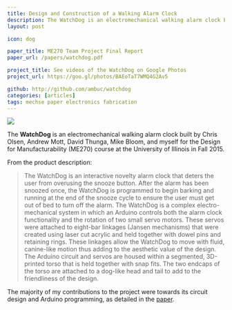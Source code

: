```yaml
---
title: Design and Construction of a Walking Alarm Clock
description: The WatchDog is an electromechanical walking alarm clock built by a small team for the Design for Manufacturability course at the University of Illinois.
layout: post

icon: dog

paper_title: ME270 Team Project Final Report
paper_url: /papers/watchdog.pdf

project_title: See videos of the WatchDog on Google Photos
project_url: https://goo.gl/photos/BAEoTaT7WMQ4G2Av5

github: http://github.com/ambuc/watchdog
categories: [articles]
tags: mechse paper electronics fabrication
---
```


<img src="/images/watchdog.JPG">

The **WatchDog** is an electromechanical walking alarm clock built by Chris Olsen, Andrew Mott, David Thunga, Mike Bloom, and myself for the Design for Manufacturability (ME270) course at the University of Illinois in Fall 2015.

From the product description:

> The WatchDog is an interactive novelty alarm clock that deters the user from overusing the snooze button. After the alarm has been snoozed once, the WatchDog is programmed to begin barking and running at the end of the snooze cycle to ensure the user must get out of bed to turn off the alarm. The WatchDog is a complex electro-mechanical system in which an Arduino controls both the alarm clock functionality and the rotation of two small servo motors. These servos were attached to eight-bar linkages (Jansen mechanisms) that were created using laser cut acrylic and held together with dowel pins and retaining rings. These linkages allow the WatchDog to move with fluid, canine-like motion thus adding to the aesthetic value of the design. The Arduino circuit and servos are housed within a segmented, 3D-printed torso that is held together with snap fits. The two endcaps of the torso are attached to a dog-like head and tail to add to the friendliness of the design.

The majority of my contributions to the project were towards its circuit design and Arduino programming, as detailed in the [paper](/papers/watchdog.pdf).

